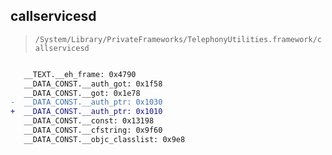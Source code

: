 ## callservicesd

> `/System/Library/PrivateFrameworks/TelephonyUtilities.framework/callservicesd`

```diff

   __TEXT.__eh_frame: 0x4790
   __DATA_CONST.__auth_got: 0x1f58
   __DATA_CONST.__got: 0x1e78
-  __DATA_CONST.__auth_ptr: 0x1030
+  __DATA_CONST.__auth_ptr: 0x1010
   __DATA_CONST.__const: 0x13198
   __DATA_CONST.__cfstring: 0x9f60
   __DATA_CONST.__objc_classlist: 0x9e8

```
